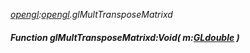 _[opengl](../../modules/opengl/opengl-module.md):[opengl](../../modules/opengl/opengl-module.md).glMultTransposeMatrixd_
##### Function glMultTransposeMatrixd:Void( m:[GLdouble](../../modules/opengl/opengl-gldouble.md) )
